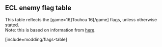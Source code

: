 ## ECL enemy flag table
This table reflects the [game=16]Touhou 16[/game] flags, unless otherwise stated.  
Note: this is based on information from [here](https://thwiki.cc/%E8%84%9A%E6%9C%AC%E5%AF%B9%E7%85%A7%E8%A1%A8/ECL/%E7%AC%AC%E5%9B%9B%E4%B8%96%E4%BB%A3).

[include=modding/flags-table]
